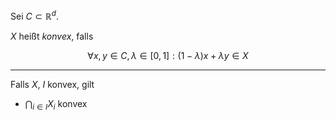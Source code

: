 Sei $C \subset \mathbb{R}^d$.

$X$ heißt *konvex*, falls

$$
	\forall x, y \in C, \lambda \in [0, 1] : (1 - \lambda)x + \lambda y \in X
$$

---

Falls $X$, $I$ konvex, gilt
- $\bigcap_{i \in I} X_i$ konvex
